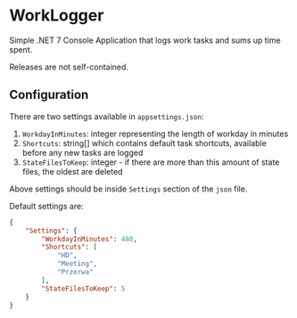 # WorkLogger

Simple .NET 7 Console Application that logs work tasks and sums up time spent.

Releases are not self-contained.

## Configuration

There are two settings available in `appsettings.json`:

1. `WorkdayInMinutes`: integer representing the length of workday in minutes
2. `Shortcuts`: string[] which contains default task shortcuts, available before any new tasks are logged
3. `StateFilesToKeep`: integer - if there are more than this amount of state files, the oldest are deleted

Above settings should be inside `Settings` section of the `json` file.

Default settings are:
```json
{
    "Settings": {
        "WorkdayInMinutes": 480,
        "Shortcuts": [
            "HD",
            "Meeting",
            "Przerwa"
        ],
        "StateFilesToKeep": 5
    }
}
```
